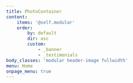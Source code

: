 ```yaml
---
title: PhotoContainer
content:
    items: '@self.modular'
    order:
        by: default
        dir: asc
        custom:
            - _banner
            - _testimonials
body_classes: 'modular header-image fullwidth'
menu: Home
onpage_menu: true
---
```



